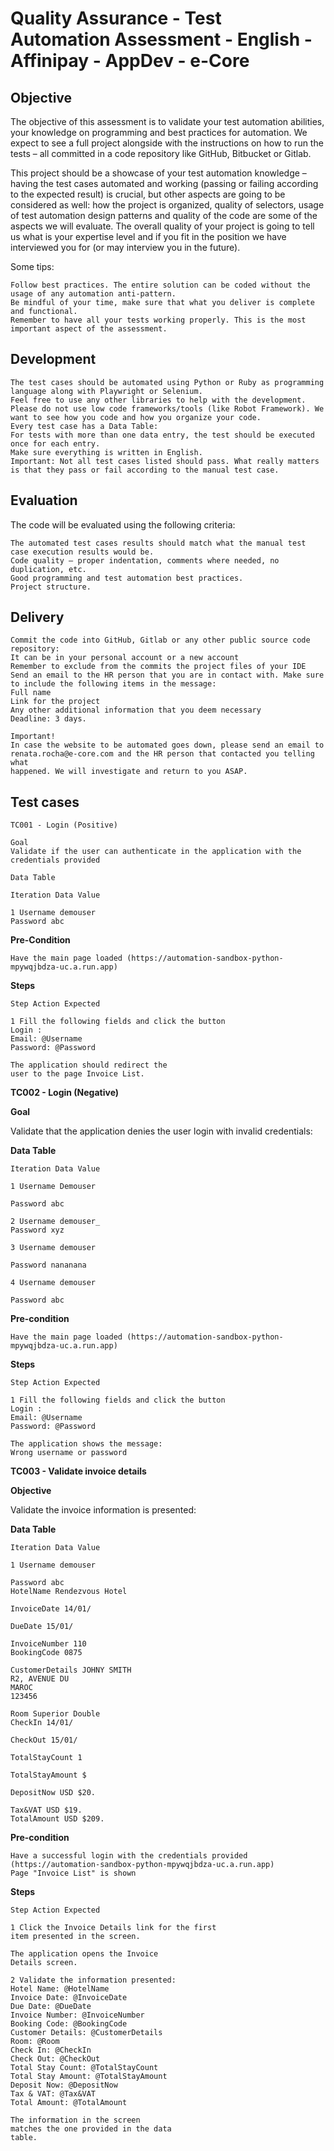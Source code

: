 # Quality Assurance - Test Automation Assessment - English - Affinipay - AppDev - e-Core


## Objective

The objective of this assessment is to validate your test automation abilities, your knowledge on programming and best practices for automation. We expect to see a
full project alongside with the instructions on how to run the tests – all committed in a code repository like GitHub, Bitbucket or Gitlab.

This project should be a showcase of your test automation knowledge – having the test cases automated and working (passing or failing according to the expected
result) is crucial, but other aspects are going to be considered as well: how the project is organized, quality of selectors, usage of test automation design patterns and
quality of the code are some of the aspects we will evaluate. The overall quality of your project is going to tell us what is your expertise level and if you fit in the
position we have interviewed you for (or may interview you in the future).

Some tips:

```
Follow best practices. The entire solution can be coded without the usage of any automation anti-pattern.
Be mindful of your time, make sure that what you deliver is complete and functional.
Remember to have all your tests working properly. This is the most important aspect of the assessment.
```
## Development

```
The test cases should be automated using Python or Ruby as programming language along with Playwright or Selenium.
Feel free to use any other libraries to help with the development.
Please do not use low code frameworks/tools (like Robot Framework). We want to see how you code and how you organize your code.
Every test case has a Data Table:
For tests with more than one data entry, the test should be executed once for each entry.
Make sure everything is written in English.
Important: Not all test cases listed should pass. What really matters is that they pass or fail according to the manual test case.
```
## Evaluation

The code will be evaluated using the following criteria:

```
The automated test cases results should match what the manual test case execution results would be.
Code quality – proper indentation, comments where needed, no duplication, etc.
Good programming and test automation best practices.
Project structure.
```
## Delivery

```
Commit the code into GitHub, Gitlab or any other public source code repository:
It can be in your personal account or a new account
Remember to exclude from the commits the project files of your IDE
Send an email to the HR person that you are in contact with. Make sure to include the following items in the message:
Full name
Link for the project
Any other additional information that you deem necessary
Deadline: 3 days.
```

```
Important!
In case the website to be automated goes down, please send an email to renata.rocha@e-core.com and the HR person that contacted you telling what
happened. We will investigate and return to you ASAP.
```


## Test cases

```
TC001 - Login (Positive)
```
```
Goal
Validate if the user can authenticate in the application with the credentials provided
```
```
Data Table
```
```
Iteration Data Value
```
```
1 Username demouser
Password abc
```

**Pre-Condition**

```
Have the main page loaded (https://automation-sandbox-python-mpywqjbdza-uc.a.run.app)
```
**Steps**

```
Step Action Expected
```
```
1 Fill the following fields and click the button
Login :
Email: @Username
Password: @Password
```
```
The application should redirect the
user to the page Invoice List.
```
**TC002 - Login (Negative)**

**Goal**

Validate that the application denies the user login with invalid credentials:

**Data Table**

```
Iteration Data Value
```
```
1 Username Demouser
```
```
Password abc
```
```
2 Username demouser_
Password xyz
```
```
3 Username demouser
```
```
Password nananana
```
```
4 Username demouser
```
```
Password abc
```
**Pre-condition**

```
Have the main page loaded (https://automation-sandbox-python-mpywqjbdza-uc.a.run.app)
```
**Steps**

```
Step Action Expected
```
```
1 Fill the following fields and click the button
Login :
Email: @Username
Password: @Password
```
```
The application shows the message:
Wrong username or password
```
**TC003 - Validate invoice details**

**Objective**

Validate the invoice information is presented:

**Data Table**

```
Iteration Data Value
```
```
1 Username demouser
```
```
Password abc
HotelName Rendezvous Hotel
```
```
InvoiceDate 14/01/
```
```
DueDate 15/01/
```

```
InvoiceNumber 110
BookingCode 0875
```
```
CustomerDetails JOHNY SMITH
R2, AVENUE DU
MAROC
123456
```
```
Room Superior Double
CheckIn 14/01/
```
```
CheckOut 15/01/
```
```
TotalStayCount 1
```
```
TotalStayAmount $
```
```
DepositNow USD $20.
```
```
Tax&VAT USD $19.
TotalAmount USD $209.
```
**Pre-condition**

```
Have a successful login with the credentials provided (https://automation-sandbox-python-mpywqjbdza-uc.a.run.app)
Page "Invoice List" is shown
```
**Steps**

```
Step Action Expected
```
```
1 Click the Invoice Details link for the first
item presented in the screen.
```
```
The application opens the Invoice
Details screen.
```
```
2 Validate the information presented:
Hotel Name: @HotelName
Invoice Date: @InvoiceDate
Due Date: @DueDate
Invoice Number: @InvoiceNumber
Booking Code: @BookingCode
Customer Details: @CustomerDetails
Room: @Room
Check In: @CheckIn
Check Out: @CheckOut
Total Stay Count: @TotalStayCount
Total Stay Amount: @TotalStayAmount
Deposit Now: @DepositNow
Tax & VAT: @Tax&VAT
Total Amount: @TotalAmount
```
```
The information in the screen
matches the one provided in the data
table.
```

